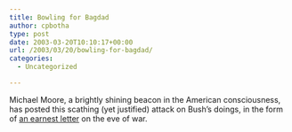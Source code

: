 ```yaml
---
title: Bowling for Bagdad
author: cpbotha
type: post
date: 2003-03-20T10:10:17+00:00
url: /2003/03/20/bowling-for-bagdad/
categories:
  - Uncategorized

---
```

Michael Moore, a brightly shining beacon in the American consciousness, has posted this scathing (yet justified) attack on Bush&#8217;s doings, in the form of [an earnest letter][1] on the eve of war.

 [1]: http://www.michaelmoore.com/words/message/index.php?messageDate=2003-03-17